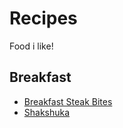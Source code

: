# Recipes

Food i like!

## Breakfast
- [Breakfast Steak Bites](https://github.com/AlteredAdmin/Recipes/blob/main/Breakfast%20/Breakfast%20Steak%20Bites.md)
- [Shakshuka](https://github.com/AlteredAdmin/Recipes/blob/main/Breakfast%20/Shakshuka.md)
